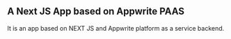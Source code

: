 ## A Next JS App based on Appwrite PAAS

It is an app based on NEXT JS and Appwrite platform as a service backend.

